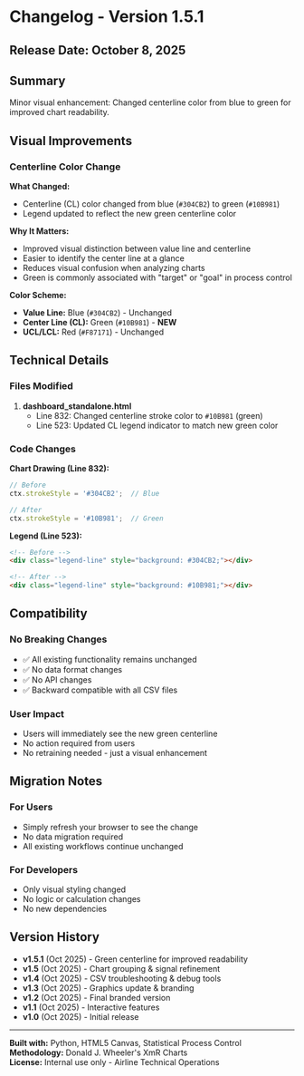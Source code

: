 # Changelog - Version 1.5.1

## Release Date: October 8, 2025

## Summary
Minor visual enhancement: Changed centerline color from blue to green for improved chart readability.

## Visual Improvements

### Centerline Color Change
**What Changed:**
- Centerline (CL) color changed from blue (`#304CB2`) to green (`#10B981`)
- Legend updated to reflect the new green centerline color

**Why It Matters:**
- Improved visual distinction between value line and centerline
- Easier to identify the center line at a glance
- Reduces visual confusion when analyzing charts
- Green is commonly associated with "target" or "goal" in process control

**Color Scheme:**
- **Value Line:** Blue (`#304CB2`) - Unchanged
- **Center Line (CL):** Green (`#10B981`) - **NEW**
- **UCL/LCL:** Red (`#F87171`) - Unchanged

## Technical Details

### Files Modified
1. **dashboard_standalone.html**
   - Line 832: Changed centerline stroke color to `#10B981` (green)
   - Line 523: Updated CL legend indicator to match new green color

### Code Changes

**Chart Drawing (Line 832):**
```javascript
// Before
ctx.strokeStyle = '#304CB2';  // Blue

// After
ctx.strokeStyle = '#10B981';  // Green
```

**Legend (Line 523):**
```html
<!-- Before -->
<div class="legend-line" style="background: #304CB2;"></div>

<!-- After -->
<div class="legend-line" style="background: #10B981;"></div>
```

## Compatibility

### No Breaking Changes
- ✅ All existing functionality remains unchanged
- ✅ No data format changes
- ✅ No API changes
- ✅ Backward compatible with all CSV files

### User Impact
- Users will immediately see the new green centerline
- No action required from users
- No retraining needed - just a visual enhancement

## Migration Notes

### For Users
- Simply refresh your browser to see the change
- No data migration required
- All existing workflows continue unchanged

### For Developers
- Only visual styling changed
- No logic or calculation changes
- No new dependencies

## Version History

- **v1.5.1** (Oct 2025) - Green centerline for improved readability
- **v1.5** (Oct 2025) - Chart grouping & signal refinement
- **v1.4** (Oct 2025) - CSV troubleshooting & debug tools
- **v1.3** (Oct 2025) - Graphics update & branding
- **v1.2** (Oct 2025) - Final branded version
- **v1.1** (Oct 2025) - Interactive features
- **v1.0** (Oct 2025) - Initial release

---

**Built with:** Python, HTML5 Canvas, Statistical Process Control  
**Methodology:** Donald J. Wheeler's XmR Charts  
**License:** Internal use only - Airline Technical Operations
